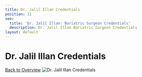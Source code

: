 ```yaml
---
title: Dr. Jalil Illan Credentials
position: 11
seo:
  title: 'Dr. Jalil Illan: Bariatric Surgeon Credentials'
  description: Dr. Jalil Illan Bariatric Surgeon Credentials
layout: default
---
```


<div class='wrap'>
<div class='section u-py6 u-alignCenter'>
<h1>Dr. Jalil Illan Credentials</h1>
<a href='/weight-loss-surgeries/overview'>Back to Overview</a>
<img class='u-pt4' src='/uploads/dr-illan-credentials.png' alt='Dr. Jalil Illan Credentials'>
</div>
</div>